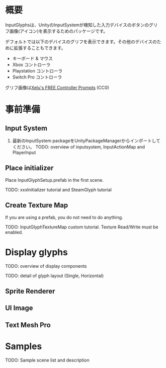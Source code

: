 # 概要
InputGlyphsは、UnityのInputSystemが検知した入力デバイスのボタンのグリフ画像(アイコン)を表示するためのパッケージです。

デフォルトでは以下のデバイスのグリフを表示できます。その他のデバイスのために拡張することもできます。
- キーボード & マウス
- Xbox コントローラ
- Playstation コントローラ
- Switch Pro コントローラ

グリフ画像は[Xelu's FREE Controller Prompts](https://thoseawesomeguys.com/prompts/) (CC0)

# 事前準備


## Input System
1. 最新のInputSystem packageをUnityPackageManagerからインポートしてください。
TODO: overview of inputsystem, InputActionMap and PlayerInput

## Place initializer
Place InputGlyphSetup.prefab in the first scene.

TODO: xxxInitializer tutorial and SteamGlyph tutorial

## Create Texture Map
If you are using a prefab, you do not need to do anything.

TODO: InputGlyphTextureMap custom tutorial. Texture Read/Write must be enabled.

# Display glyphs
TODO: overview of display components

TODO: detail of glyph layout (Single, Horizontal)

## Sprite Renderer

## UI Image

## Text Mesh Pro

# Samples
TODO: Sample scene list and description
